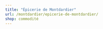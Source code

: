 ```yaml
---
title: "Épicerie de Montdardier"
url: /montdardier/epicerie-de-montdardier/
shop: commodité
---
```


